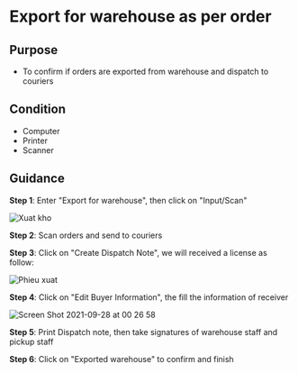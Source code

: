 # Export for warehouse as per order
## Purpose 
- To confirm if orders are exported from warehouse and dispatch to couriers

## Condition
- Computer
- Printer
- Scanner

## Guidance
**Step 1**: Enter "Export for warehouse", then click on "Input/Scan"

![Xuat kho](https://user-images.githubusercontent.com/24457565/134956274-11918318-ccab-482b-8032-60f89c2fc306.png)

**Step 2**: Scan orders and send to couriers

**Step 3**: Click on "Create Dispatch Note", we will received a license as follow:

![Phieu xuat](https://user-images.githubusercontent.com/24457565/134956757-70d334f9-b2de-4cb3-9965-ab5de562f726.png)


**Step 4**: Click on "Edit Buyer Information", the fill the information of receiver

![Screen Shot 2021-09-28 at 00 26 58](https://user-images.githubusercontent.com/24457565/134956815-ce4cc3ec-b3f1-49f6-85f4-a02d11c5e0e9.png)

**Step 5**: Print Dispatch note, then take signatures of warehouse staff and pickup staff

**Step 6**: Click on "Exported warehouse" to confirm and finish 
